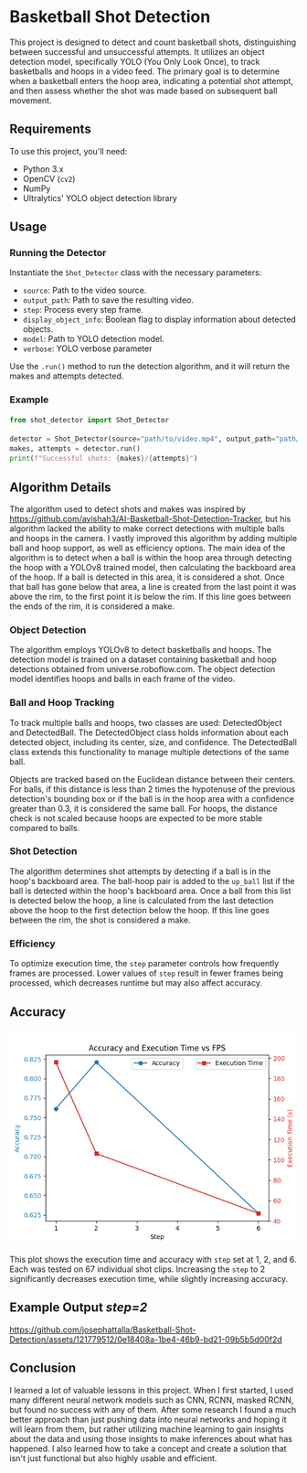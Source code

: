 # Basketball Shot Detection

This project is designed to detect and count basketball shots, distinguishing between successful and unsuccessful attempts. It utilizes an object detection model, specifically YOLO (You Only Look Once), to track basketballs and hoops in a video feed. The primary goal is to determine when a basketball enters the hoop area, indicating a potential shot attempt, and then assess whether the shot was made based on subsequent ball movement.

## Requirements

To use this project, you'll need:

- Python 3.x
- OpenCV (`cv2`)
- NumPy
- Ultralytics' YOLO object detection library

## Usage

### Running the Detector

Instantiate the `Shot_Detector` class with the necessary parameters:

- `source`: Path to the video source.
- `output_path`: Path to save the resulting video.
- `step`: Process every step frame.
- `display_object_info`: Boolean flag to display information about detected objects.
- `model`: Path to YOLO detection model.
- `verbose`: YOLO verbose parameter

Use the `.run()` method to run the detection algorithm, and it will return the makes and attempts detected.

### Example

```python
from shot_detector import Shot_Detector

detector = Shot_Detector(source="path/to/video.mp4", output_path="path/to/output", step=1, display_object_info=True, model="path/to/detection.pt", verbose=False)
makes, attempts = detector.run()
print(f"Successful shots: {makes}/{attempts}")
```

## Algorithm Details

The algorithm used to detect shots and makes was inspired by https://github.com/avishah3/AI-Basketball-Shot-Detection-Tracker, but his algorithm lacked the ability to make correct detections with multiple balls and hoops in the camera. I vastly improved this algorithm by adding multiple ball and hoop support, as well as efficiency options. The main idea of the algorithm is to detect when a ball is within the hoop area through detecting the hoop with a YOLOv8 trained model, then calculating the backboard area of the hoop. If a ball is detected in this area, it is considered a shot. Once that ball has gone below that area, a line is created from the last point it was above the rim, to the first point it is below the rim. If this line goes between the ends of the rim, it is considered a make. 

### Object Detection

The algorithm employs YOLOv8 to detect basketballs and hoops. The detection model is trained on a dataset containing basketball and hoop detections obtained from universe.roboflow.com. The object detection model identifies hoops and balls in each frame of the video.

### Ball and Hoop Tracking

To track multiple balls and hoops, two classes are used: DetectedObject and DetectedBall. The DetectedObject class holds information about each detected object, including its center, size, and confidence. The DetectedBall class extends this functionality to manage multiple detections of the same ball.

Objects are tracked based on the Euclidean distance between their centers. For balls, if this distance is less than 2 times the hypotenuse of the previous detection's bounding box or if the ball is in the hoop area with a confidence greater than 0.3, it is considered the same ball. For hoops, the distance check is not scaled because hoops are expected to be more stable compared to balls.

### Shot Detection

The algorithm determines shot attempts by detecting if a ball is in the hoop's backboard area. The ball-hoop pair is added to the `up_ball` list if the ball is detected within the hoop's backboard area. Once a ball from this list is detected below the hoop, a line is calculated from the last detection above the hoop to the first detection below the hoop. If this line goes between the rim, the shot is considered a make.

### Efficiency

To optimize execution time, the `step` parameter controls how frequently frames are processed. Lower values of `step` result in fewer frames being processed, which decreases runtime but may also affect accuracy.

## Accuracy

![Accuracy & Execution Time vs Step](plot.png)

This plot shows the execution time and accuracy with `step` set at 1, 2, and 6. Each was tested on 67 individual shot clips. Increasing the `step` to 2 significantly decreases execution time, while slightly increasing accuracy.

## Example Output *step=2*

https://github.com/josephattalla/Basketball-Shot-Detection/assets/121779512/0e18408a-1be4-46b9-bd21-09b5b5d00f2d

## Conclusion

I learned a lot of valuable lessons in this project. When I first started, I used many different neural network models such as CNN, RCNN, masked RCNN, but found no success with any of them. After some research I found a much better approach than just pushing data into neural networks and hoping it will learn from them, but rather utilizing machine learning to gain insights about the data and using those insights to make inferences about what has happened. I also learned how to take a concept and create a solution that isn't just functional but also highly usable and efficient.
